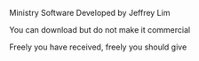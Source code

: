 Ministry Software Developed by Jeffrey Lim

You can download but do not make it commercial

Freely you have received, freely you should give
